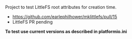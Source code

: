 Project to test LittleFS root attributes for creation time.

- https://github.com/earlephilhower/mklittlefs/pull/15
- LittleFS PR pending

**To test use current versions as described in platformio.ini**
